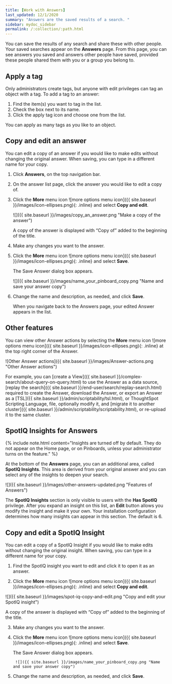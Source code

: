 ```yaml
---
title: [Work with Answers]
last_updated: 12/1/2020
summary: "Answers are the saved results of a search. "
sidebar: mydoc_sidebar
permalink: /:collection/:path.html
---
```

You can save the results of any search and share these with other people. Your saved searches appear on the **Answers** page. From this page, you can see answers you saved and answers other people have saved, provided these people shared them with you or a group you belong to.

## Apply a tag

Only administrators create tags, but anyone with edit privileges can tag an object with a tag. To add a tag to an answer:

1. Find the item(s) you want to tag in the list.
2. Check the box next to its name.
3. Click the apply tag icon and choose one from the list.

You can apply as many tags as you like to an object.

## Copy and edit an answer

You can edit a copy of an answer if you would like to make edits without changing the original answer. When saving, you can type in a different name for your copy.

1. Click **Answers**, on the top navigation bar.
2. On the answer list page, click the answer you would like to edit a copy of.
3. Click the **More** menu icon ![more options menu icon]({{ site.baseurl }}/images/icon-ellipses.png){: .inline} and select **Copy and edit**.

     ![]({{ site.baseurl }}/images/copy_an_answer.png "Make a copy of the answer")

   A copy of the answer is displayed with “Copy of” added to the beginning of the title.

4. Make any changes you want to the answer.

5. Click the **More** menu icon ![more options menu icon]({{ site.baseurl }}/images/icon-ellipses.png){: .inline} and select **Save**.

   The Save Answer dialog box appears.

     ![]({{ site.baseurl }}/images/name_your_pinboard_copy.png "Name and save your answer copy")

6. Change the name and description, as needed, and click **Save**.

   When you navigate back to the Answers page, your edited Answer appears in the list.

## Other features
You can view other Answer actions by selecting the **More** menu icon ![more options menu icon]({{ site.baseurl }}/images/icon-ellipses.png){: .inline} at the top right corner of the Answer.

![Other Answer actions]({{ site.baseurl }}/images/Answer-actions.png "Other Answer actions")

For example, you can [create a View]({{ site.baseurl }}/complex-search/about-query-on-query.html) to use the Answer as a data source, [replay the search]({{ site.baseurl }}/end-user/search/replay-search.html) required to create the Answer, download the Answer, or export an Answer as a [TSL]({{ site.baseurl }}/admin/scriptability/tsl.html), or ThoughtSpot Scripting Language, file, optionally modify it, and [migrate it to another cluster]({{ site.baseurl }}/admin/scriptability/scriptability.html), or re-upload it to the same cluster.

## SpotIQ Insights for Answers

{% include note.html content="Insights are turned off by default. They do not appear on the Home page, or on Pinboards, unless your administrator turns on the feature." %}

At the bottom of the **Answers** page, you can an additional area, called
**SpotIQ Insights**. This area is derived from your
original answer and you can select any of the insights to deepen your search.

![]({{ site.baseurl }}/images/other-answers-updated.png "Features of Answers")

The **SpotIQ Insights** section is only visible to users with the **Has SpotIQ**
privilege. After you expand an insight on this list, an **Edit** button allows
you modify the insight and make it your own. Your installation configuration
determines how many insights can appear in this section. The default is 6.


## Copy and edit a SpotIQ Insight

You can edit a copy of a SpotIQ Insight if you would like to make edits without changing the original insight. When saving, you can type in a different name for your copy.

1. Find the SpotIQ insight you want to edit and click it to open it as an answer.

2. Click the **More** menu icon ![more options menu icon]({{ site.baseurl }}/images/icon-ellipses.png){: .inline} and select **Copy and edit**.

![]({{ site.baseurl }}/images/spot-iq-copy-and-edit.png "Copy and edit your SpotIQ insight")


   A copy of the answer is displayed with “Copy of” added to the beginning of the title.

3. Make any changes you want to the answer.

4. Click the **More** menu icon ![more options menu icon]({{ site.baseurl }}/images/icon-ellipses.png){: .inline} and select **Save**.

   The Save Answer dialog box appears.

        ![]({{ site.baseurl }}/images/name_your_pinboard_copy.png "Name and save your answer copy")


5. Change the name and description, as needed, and click **Save**.
